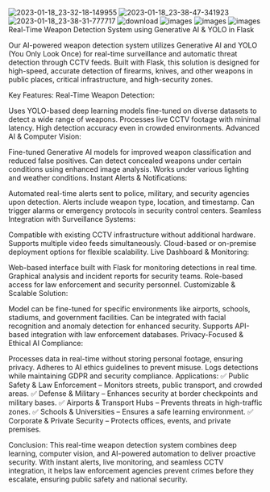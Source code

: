 ![2023-01-18_23-32-18-149955](https://github.com/user-attachments/assets/b9ea81a8-bcc6-4035-89de-c4256c9d3d26)
![2023-01-18_23-38-47-341923](https://github.com/user-attachments/assets/fb3f495d-35c7-4230-9b35-515df5eb0ef4)
![2023-01-18_23-38-31-777717](https://github.com/user-attachments/assets/687a6964-7509-4af0-814e-dcd8eb4529bc)
![download](https://github.com/user-attachments/assets/1ef84f3d-bc5f-4b14-a5c6-cf64b79b4444)
![images](https://github.com/user-attachments/assets/261167c2-95dc-4d4b-b6e7-3f7688ced9a2)
![images](https://github.com/user-attachments/assets/e267e059-c840-4d12-a7f4-9bf60ee263b4)
![images](https://github.com/user-attachments/assets/64d1aefd-f0cb-4c6c-918e-4fb660cf3c89)
Real-Time Weapon Detection System using Generative AI & YOLO in Flask

Our AI-powered weapon detection system utilizes Generative AI and YOLO (You Only Look Once) for real-time surveillance and automatic threat detection through CCTV feeds. Built with Flask, this solution is designed for high-speed, accurate detection of firearms, knives, and other weapons in public places, critical infrastructure, and high-security zones.

Key Features:
Real-Time Weapon Detection:

Uses YOLO-based deep learning models fine-tuned on diverse datasets to detect a wide range of weapons.
Processes live CCTV footage with minimal latency.
High detection accuracy even in crowded environments.
Advanced AI & Computer Vision:

Fine-tuned Generative AI models for improved weapon classification and reduced false positives.
Can detect concealed weapons under certain conditions using enhanced image analysis.
Works under various lighting and weather conditions.
Instant Alerts & Notifications:

Automated real-time alerts sent to police, military, and security agencies upon detection.
Alerts include weapon type, location, and timestamp.
Can trigger alarms or emergency protocols in security control centers.
Seamless Integration with Surveillance Systems:

Compatible with existing CCTV infrastructure without additional hardware.
Supports multiple video feeds simultaneously.
Cloud-based or on-premise deployment options for flexible scalability.
Live Dashboard & Monitoring:

Web-based interface built with Flask for monitoring detections in real time.
Graphical analysis and incident reports for security teams.
Role-based access for law enforcement and security personnel.
Customizable & Scalable Solution:

Model can be fine-tuned for specific environments like airports, schools, stadiums, and government facilities.
Can be integrated with facial recognition and anomaly detection for enhanced security.
Supports API-based integration with law enforcement databases.
Privacy-Focused & Ethical AI Compliance:

Processes data in real-time without storing personal footage, ensuring privacy.
Adheres to AI ethics guidelines to prevent misuse.
Logs detections while maintaining GDPR and security compliance.
Applications:
✅ Public Safety & Law Enforcement – Monitors streets, public transport, and crowded areas.
✅ Defense & Military – Enhances security at border checkpoints and military bases.
✅ Airports & Transport Hubs – Prevents threats in high-traffic zones.
✅ Schools & Universities – Ensures a safe learning environment.
✅ Corporate & Private Security – Protects offices, events, and private premises.

Conclusion:
This real-time weapon detection system combines deep learning, computer vision, and AI-powered automation to deliver proactive security. With instant alerts, live monitoring, and seamless CCTV integration, it helps law enforcement agencies prevent crimes before they escalate, ensuring public safety and national security.







